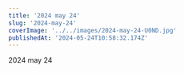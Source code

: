 ```yaml
---
title: '2024 may 24'
slug: '2024-may-24'
coverImage: '../../images/2024-may-24-U0ND.jpg'
publishedAt: '2024-05-24T10:58:32.174Z'
---
```


2024 may 24